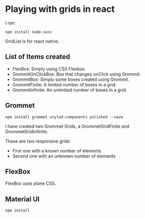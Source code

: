 # Playing with grids in react

I ran:
```
npm install node-sass
```

GridList is for react native.

## List of Items created

- FlexBox: Simply using CSS Flexbox.
- GrommitOnClickBox: Box that changes onClick using Grommit.
- GrommitBox: Simply some boxes created using Grommit.
- GrommitFinite: A limited number of boxes in a grid.
- GrommitInfinite: An unlimited number of boxes in a grid.

## Grommet

```
npm install grommet styled-components polished --save
```

I have created two Grommet Grids, a GrommetGridFinite and GrommetGridInfinite.

These are two responsive grids
   - First one with a known number of elements
   - Second one with an unknown number of elements

## FlexBox

FlexBox uses plane CSS.

## Material UI

```
npm install